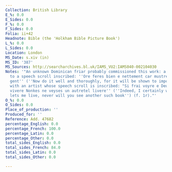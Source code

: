 ```yaml
---
Collection: British Library
E_%: 0.0
E_Sides: 0.0
F_%: 0.0
F_Sides: 0.0
Folia: ii+42
Headnote: Bible (the 'Holkham Bible Picture Book')
L_%: 0.0
L_Sides: 0.0
Location: London
MS_Date: s.xiv (in)
MS_ID: '387'
MS_Sources: http://searcharchives.bl.uk/IAMS_VU2:IAMS040-002104030
Notes: '"An unknown Dominican friar probably commissioned this work: a friar next
  to a speech scroll inscribed: ''Ore feres bien e nettement car mustre serra a riche
  gent'' (''Now do it well and thoroughly, for it will be shown to important people''),
  with an artist whose speech scroll is inscribed: "Si frai voyre e Deux me doynt
  vivere Nonkes ne veyses un autretel livere'' (''Indeed, I certainly will, if God
  lets me live, never will you see another such book'') (f. 1r)."'
O_%: 0.0
O_Sides: 0.0
Place_of_production: ''
Produced_for: ''
Reference: Add. 47682
percentage_English: 0.0
percentage_French: 100.0
percentage_Latin: 0.0
percentage_Other: 0.0
total_sides_English: 0.0
total_sides_French: 84.0
total_sides_Latin: 0.0
total_sides_Other: 0.0

---
```

